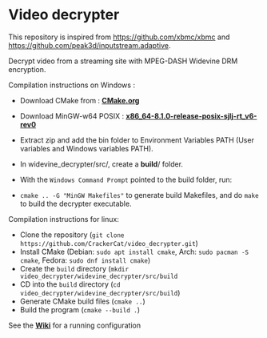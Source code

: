 # Video decrypter

This repository is inspired from https://github.com/xbmc/xbmc and https://github.com/peak3d/inputstream.adaptive.

Decrypt video from a streaming site with MPEG-DASH Widevine DRM encryption.

Compilation instructions on Windows :
* Download CMake from : **[CMake.org](https://cmake.org/download/)**
* Download MinGW-w64 POSIX : **[x86_64-8.1.0-release-posix-sjlj-rt_v6-rev0](https://sourceforge.net/projects/mingw-w64/files/Toolchains%20targetting%20Win64/Personal%20Builds/mingw-builds/8.1.0/threads-posix/sjlj/x86_64-8.1.0-release-posix-sjlj-rt_v6-rev0.7z)**
* Extract zip and add the bin folder to Environment Variables PATH (User variables and Windows variables PATH).
* In widevine_decrypter/src/, create a **build**/ folder.
* With the <code>Windows Command Prompt</code> pointed to the build folder, run:

* `cmake .. -G "MinGW Makefiles"` to generate build Makefiles,
and do `make` to build the decrypter executable.

Compilation instructions for linux:
- Clone the repository (`git clone https://github.com/CrackerCat/video_decrypter.git`)
- Install CMake (Debian: `sudo apt install cmake`, Arch: `sudo pacman -S cmake`, Fedora: `sudo dnf install cmake`)
- Create the `build` directory (`mkdir video_decrypter/widevine_decrypter/src/build`
- CD into the `build` directory (`cd video_decrypter/widevine_decrypter/src/build`)
- Generate CMake build files (`cmake ..`)
- Build the program (`cmake --build .`)

See the **[Wiki](https://github.com/x-hgg-x/video_decrypter/wiki)** for a running configuration

